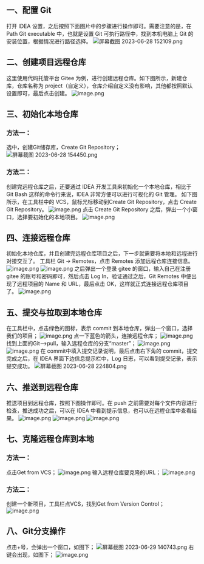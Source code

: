 ## 一、配置 Git
打开 IDEA 设置，之后按照下面图片中的步骤进行操作即可。需要注意的是，在 Path Git executable 中，也就是设置 Git 可执行路径中，找到本机电脑上 Git 的安装位置，根据情况进行路径选择。
![屏幕截图 2023-06-28 152109.png](https://cdn.nlark.com/yuque/0/2023/png/33625181/1687937008111-92e0b427-8a07-4d5c-8241-34df6fe1f204.png#averageHue=%233d4246&clientId=ua5f61bab-6cb6-4&from=paste&height=705&id=u7f6d5211&originHeight=1057&originWidth=1468&originalType=binary&ratio=1.5&rotation=0&showTitle=false&size=133545&status=done&style=none&taskId=u322e8dcf-5f74-4972-8ff8-fc1f2994f48&title=&width=978.6666666666666)
## 二、创建项目远程仓库
这里使用代码托管平台 Gitee 为例，进行创建远程仓库。如下图所示，新建仓库，仓库名称为 project（自定义），仓库介绍自定义没有影响，其他都按照默认设置即可，最后点击创建。
![image.png](https://cdn.nlark.com/yuque/0/2023/png/33625181/1687937098587-de48e3f8-d221-4485-8409-0da912d48086.png#averageHue=%23fefdfd&clientId=ua5f61bab-6cb6-4&from=paste&height=678&id=u7b44124e&originHeight=1017&originWidth=1891&originalType=binary&ratio=1.5&rotation=0&showTitle=false&size=109564&status=done&style=none&taskId=u490f7272-7d0a-47cf-b48e-eca06ed90ec&title=&width=1260.6666666666667)
## 三、初始化本地仓库
### 方法一：
选中，创建Git储存库，Create Git Repository；
![屏幕截图 2023-06-28 154450.png](https://cdn.nlark.com/yuque/0/2023/png/33625181/1687938430832-37366d1a-f722-44c2-a28e-3609e5331eeb.png#averageHue=%233d4144&clientId=ua5f61bab-6cb6-4&from=paste&height=655&id=u3e65af49&originHeight=982&originWidth=1158&originalType=binary&ratio=1.5&rotation=0&showTitle=false&size=79056&status=done&style=none&taskId=uf47b567d-9f16-4e03-bf89-51037ac4a25&title=&width=772)
### 方法二：
创建完远程仓库之后，还要通过 IDEA 开发工具来初始化一个本地仓库，相比于 Git Bash 这样的命令行来说，IDEA 非常方便可以进行可视化的 Git 管理。
如下图所示，在工具栏中的 VCS，鼠标光标移动到Create Git Repository，点击 Create Git Repository。
![image.png](https://cdn.nlark.com/yuque/0/2023/png/33625181/1687937824699-d066203b-d607-485f-b12a-f8ce275dc28c.png#averageHue=%23a7a685&clientId=ua5f61bab-6cb6-4&from=paste&height=740&id=ubac07457&originHeight=1110&originWidth=1920&originalType=binary&ratio=1.5&rotation=0&showTitle=false&size=106737&status=done&style=none&taskId=u15f9896d-312d-4603-a42f-1ba8ac9a7a8&title=&width=1280)
点击 Create Git Repository 之后，弹出一个小窗口，选择要初始化的本地项目。
![image.png](https://cdn.nlark.com/yuque/0/2023/png/33625181/1687937892934-4e579bab-d972-40e0-acb0-d51fcb8b52b2.png#averageHue=%23659565&clientId=ua5f61bab-6cb6-4&from=paste&height=748&id=ub0bb3bed&originHeight=1122&originWidth=1920&originalType=binary&ratio=1.5&rotation=0&showTitle=false&size=107919&status=done&style=none&taskId=ud6fc7df5-64e1-4784-b942-2ebd00e85b3&title=&width=1280)
## 四、连接远程仓库
初始化本地仓库，并且创建完远程仓库项目之后，下一步就需要将本地和远程进行对接交互了。
工具栏 Git -> Remotes，点击 Remotes 添加远程仓库连接信息。
![image.png](https://cdn.nlark.com/yuque/0/2023/png/33625181/1687948445169-07edd39c-2674-4039-9b41-c302d0dad578.png#averageHue=%23829975&clientId=ua5f61bab-6cb6-4&from=paste&height=743&id=u2818752f&originHeight=1114&originWidth=1920&originalType=binary&ratio=1.5&rotation=0&showTitle=false&size=155618&status=done&style=none&taskId=u1851c465-6018-4fca-8e69-a790875dd5d&title=&width=1280)
![image.png](https://cdn.nlark.com/yuque/0/2023/png/33625181/1687948556280-e77b0260-6dbd-4186-b913-728a3e74ffd8.png#averageHue=%2388b27a&clientId=ua5f61bab-6cb6-4&from=paste&height=741&id=ufbaa73c1&originHeight=1111&originWidth=1920&originalType=binary&ratio=1.5&rotation=0&showTitle=false&size=312299&status=done&style=none&taskId=ud10e2655-c551-42f1-b19a-985f69d27b1&title=&width=1280)
之后弹出一个登录 gitee 的窗口，输入自己在注册 gitee 的账号和密码即可，然后点击 Log In，验证通过之后，Git Remotes 中便出现了远程项目的 Name 和 URL，最后点击 OK，这样就正式连接远程仓库项目了。
![image.png](https://cdn.nlark.com/yuque/0/2023/png/33625181/1687948607099-1c435286-368c-4d33-b5d9-29644736bac9.png#averageHue=%233e4246&clientId=ua5f61bab-6cb6-4&from=paste&height=237&id=u59ec100b&originHeight=356&originWidth=496&originalType=binary&ratio=1.5&rotation=0&showTitle=false&size=16022&status=done&style=none&taskId=ud09cb5be-bdb5-4bdc-85ee-bc6fa9ab95b&title=&width=330.6666666666667)
## 五、提交与拉取到本地仓库
在工具栏中，点击绿色的图标，表示 commit 到本地仓库，弹出一个窗口，选择我们的项目；
![image.png](https://cdn.nlark.com/yuque/0/2023/png/33625181/1687949018042-d3d9fab9-5382-4228-a31f-57c3d3f5eef4.png#averageHue=%233c4044&clientId=ua5f61bab-6cb6-4&from=paste&height=461&id=ude731154&originHeight=692&originWidth=1011&originalType=binary&ratio=1.5&rotation=0&showTitle=false&size=75273&status=done&style=none&taskId=u7c2ef0f5-fb9d-4307-97be-7af2aec4cc4&title=&width=674)
点一下蓝色的箭头，连接远程仓库；
![image.png](https://cdn.nlark.com/yuque/0/2023/png/33625181/1687963883745-5b7b0d4a-8b26-4259-8da8-1cc55c37c0ec.png#averageHue=%233d4348&clientId=u9f6ce103-4feb-4&from=paste&height=280&id=u7a9368c8&originHeight=420&originWidth=965&originalType=binary&ratio=1.5&rotation=0&showTitle=false&size=28900&status=done&style=none&taskId=udbb25382-28ed-4b3c-b07e-49b5a3e85f4&title=&width=643.3333333333334)
找到上面的Git-->pull，输入远程仓库的分支“master”；
![image.png](https://cdn.nlark.com/yuque/0/2023/png/33625181/1687963128775-fbe31eff-e0b3-4ba4-9c05-a32362650159.png#averageHue=%233d454e&clientId=u9f6ce103-4feb-4&from=paste&height=165&id=yrQTY&originHeight=248&originWidth=548&originalType=binary&ratio=1.5&rotation=0&showTitle=false&size=13575&status=done&style=none&taskId=u8c77c3e5-cf05-47bd-8ad8-f7bf8c6da49&title=&width=365.3333333333333)
![image.png](https://cdn.nlark.com/yuque/0/2023/png/33625181/1687963156251-11412aee-fa45-403e-a3c2-d3cf614a706f.png#averageHue=%233e444a&clientId=u9f6ce103-4feb-4&from=paste&height=110&id=VKwsP&originHeight=165&originWidth=672&originalType=binary&ratio=1.5&rotation=0&showTitle=false&size=13948&status=done&style=none&taskId=u73beddb2-f14d-4cfb-8ea0-b9a13f364c5&title=&width=448)
在 commit中填入提交记录说明，最后点击右下角的 commit，提交完成之后，在 IDEA 界面下边信息提示栏中，Log 日志，可以看到提交记录，表示提交成功。
![屏幕截图 2023-06-28 224804.png](https://cdn.nlark.com/yuque/0/2023/png/33625181/1687963724325-0ba92566-b1de-4e1c-99fd-e7262f7acb24.png#averageHue=%2365866d&clientId=u9f6ce103-4feb-4&from=paste&height=616&id=u2069bbc8&originHeight=924&originWidth=1204&originalType=binary&ratio=1.5&rotation=0&showTitle=false&size=94456&status=done&style=none&taskId=u22358e77-79a7-4b9d-9185-ed012eb0255&title=&width=802.6666666666666)
## 六、推送到远程仓库
推送项目到远程仓库，按照下图操作即可。在 push 之前需要对每个文件内容进行检查，推送成功之后，可以在 IDEA 中看到提示信息，也可以在远程仓库中查看结果。
![image.png](https://cdn.nlark.com/yuque/0/2023/png/33625181/1687963754408-1a871cbf-3a6c-4587-b7ca-4877e8d924e6.png#averageHue=%233a3f42&clientId=u9f6ce103-4feb-4&from=paste&height=187&id=u8c347302&originHeight=280&originWidth=773&originalType=binary&ratio=1.5&rotation=0&showTitle=false&size=17566&status=done&style=none&taskId=u53de1199-2127-499d-af74-70e462b49e8&title=&width=515.3333333333334)
![image.png](https://cdn.nlark.com/yuque/0/2023/png/33625181/1687963934966-507311c7-6186-4b35-80a4-a6bfa81b396b.png#averageHue=%233c4044&clientId=u9f6ce103-4feb-4&from=paste&height=519&id=u6eadb14c&originHeight=779&originWidth=1187&originalType=binary&ratio=1.5&rotation=0&showTitle=false&size=44762&status=done&style=none&taskId=uade25771-5991-4dd8-8d91-737361e4ae7&title=&width=791.3333333333334)
![image.png](https://cdn.nlark.com/yuque/0/2023/png/33625181/1687963961162-5bd8f737-dc2b-4ba5-b8df-318d9859cfc9.png#averageHue=%23fcfbfb&clientId=u9f6ce103-4feb-4&from=paste&height=665&id=u4567408b&originHeight=997&originWidth=1902&originalType=binary&ratio=1.5&rotation=0&showTitle=false&size=206063&status=done&style=none&taskId=u82e7fc13-49a0-4469-a956-83e44af1b56&title=&width=1268)
## 七、克隆远程仓库到本地
### 方法一：
点击Get from VCS；
![image.png](https://cdn.nlark.com/yuque/0/2023/png/33625181/1688018566589-cefff638-e8ba-44c7-aa6f-5594e71adac9.png#averageHue=%23313437&clientId=uc8bfbbeb-fd1d-4&from=paste&height=450&id=u918b012d&originHeight=675&originWidth=1320&originalType=binary&ratio=1.5&rotation=0&showTitle=false&size=20500&status=done&style=none&taskId=u58296053-4676-4527-902c-ce2a8521913&title=&width=880)
输入远程仓库要克隆的URL；
![image.png](https://cdn.nlark.com/yuque/0/2023/png/33625181/1688018206859-008ad3f2-02cb-4582-871d-3776a074d59f.png#averageHue=%233d4143&clientId=u35c6831f-7764-4&from=paste&height=351&id=mgk5t&originHeight=527&originWidth=1190&originalType=binary&ratio=1.5&rotation=0&showTitle=false&size=30494&status=done&style=none&taskId=u1e97efd4-683f-4f25-a883-db4f305548b&title=&width=793.3333333333334)
### 方法二：
创建一个新项目，工具栏点VCS，找到Get from Version Control；
![image.png](https://cdn.nlark.com/yuque/0/2023/png/33625181/1688018186793-6708787a-1331-4285-9956-0f9bd543b882.png#averageHue=%23a0a787&clientId=u35c6831f-7764-4&from=paste&height=488&id=u165833ae&originHeight=732&originWidth=1920&originalType=binary&ratio=1.5&rotation=0&showTitle=false&size=93914&status=done&style=none&taskId=ue8f9dc5b-8c60-4bbd-a025-3b244a6be13&title=&width=1280)
## 八、Git分支操作
点击+号，会弹出一个窗口，如图下；
![屏幕截图 2023-06-29 140743.png](https://cdn.nlark.com/yuque/0/2023/png/33625181/1688018979739-c7707425-5794-49a1-9f47-d3059b16eb2d.png#averageHue=%236e807a&clientId=uc8bfbbeb-fd1d-4&from=paste&height=608&id=uabf55e5d&originHeight=912&originWidth=1334&originalType=binary&ratio=1.5&rotation=0&showTitle=false&size=94581&status=done&style=none&taskId=u1ac84f5a-5994-42a9-a241-46a8564796f&title=&width=889.3333333333334)
右键会出现，如图下；
![image.png](https://cdn.nlark.com/yuque/0/2023/png/33625181/1688019455217-c55574d2-a693-40f6-abee-dbee8e7dfd4e.png#averageHue=%23494e54&clientId=uf7418a27-588f-4&from=paste&height=327&id=u3c3bc272&originHeight=490&originWidth=718&originalType=binary&ratio=1.5&rotation=0&showTitle=false&size=63550&status=done&style=none&taskId=u97337353-61ce-4f63-87bd-4b1405cd945&title=&width=478.6666666666667)
